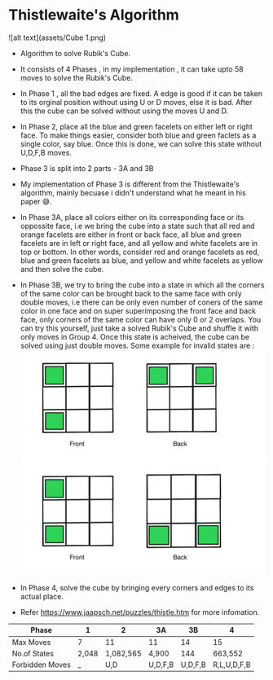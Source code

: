 # Thistlewaite's Algorithm

![alt text](assets/Cube 1.png)

- Algorithm to solve Rubik's Cube.

- It consists of 4 Phases , in my implementation , it can take upto 58 moves to solve the Rubik's Cube.

- In Phase 1 , all the bad edges are fixed. A edge is good if it can be taken to its orginal position without using U or D moves, else it is bad. After this the cube can be solved without using the moves U and D.

- In Phase 2, place all the blue and green facelets on either left or right face. To make things easier, consider both blue and green faclets as a single color, say blue. Once this is done, we can solve this state without U,D,F,B moves.

- Phase 3 is split into 2 parts - 3A and 3B

- My implementation of Phase 3 is different from the Thistlewaite's algorithm, mainly becuase i didn't understand what he meant in his paper 😅.

- In Phase 3A, place all colors either on its corresponding face or its oppossite face, i.e we bring the cube into a state such that all red and orange facelets are either in front or back face, all blue and green facelets are in left or right face, and all yellow and white facelets are in top or bottom. In other words, consider red and orange facelets as red, blue and green facelets as blue, and yellow and white facelets as yellow and then solve the cube.

- In Phase 3B, we try to bring the cube into a state in which all the corners of the same color can be brought back to the same face with only double moves, i.e there can be only even number of coners of the same color in one face and on super superimposing the front face and back face, only corners of the same color can have only 0 or 2 overlaps. You can try this yourself, just take a solved Rubik's Cube and shuffle it with only moves in Group 4. Once this state is acheived, the cube can be solved using just double moves. Some example for invalid states are :
  ![alt text](assets/1.png)
  ![alt text](assets/2.png)

- In Phase 4, solve the cube by bringing every corners and edges to its actual place.

- Refer https://www.jaapsch.net/puzzles/thistle.htm for more infomation.

| Phase             | 1     | 2         | 3A      | 3B  | 4           |
| ----------------- | ----- | --------- | ------- | --- | ----------- |
| Max Moves         | 7     | 11        | 11      | 14  | 15          |
| No.of States      | 2,048 | 1,082,565 | 4,900   | 144 | 663,552     |
| Forbidden Moves | \_    | U,D       | U,D,F,B | U,D,F,B | R,L,U,D,F,B |

